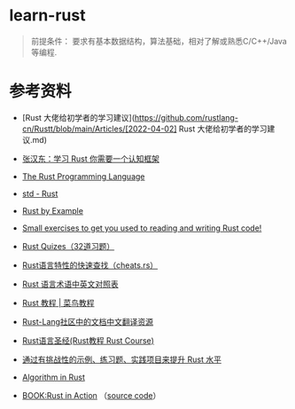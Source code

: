# learn-rust

> 前提条件： 要求有基本数据结构，算法基础，相对了解或熟悉C/C++/Java等编程.



# 参考资料

- [Rust 大佬给初学者的学习建议](https://github.com/rustlang-cn/Rustt/blob/main/Articles/[2022-04-02] Rust 大佬给初学者的学习建议.md)
- [张汉东：学习 Rust 你需要一个认知框架](https://zhuanlan.zhihu.com/p/494001676)

- [The Rust Programming Language](https://doc.rust-lang.org/book/title-page.html)
- [std - Rust](https://doc.rust-lang.org/std/)
- [Rust by Example](https://doc.rust-lang.org/rust-by-example/)
- [Small exercises to get you used to reading and writing Rust code!](https://github.com/rust-lang/rustlings)
- [Rust Quizes（32道习题）](https://dtolnay.github.io/rust-quiz/1)
- [Rust语言特性的快速查找（cheats.rs）](https://cheats.rs/)
- [Rust 语言术语中英文对照表](https://github.com/rust-lang-cn/english-chinese-glossary-of-rust/blob/master/rust-glossary.md)
- [Rust 教程 | 菜鸟教程](https://doc.rust-lang.org/rust-by-example/)
- [Rust-Lang社区中的文档中文翻译资源](https://github.com/rust-lang-cn)
- [Rust语言圣经(Rust教程 Rust Course)](https://course.rs/)
- [通过有挑战性的示例、练习题、实践项目来提升 Rust 水平](https://practice-zh.course.rs/why-exercise.html)
- [Algorithm in Rust](https://github.com/TianyiShi2001/Algorithms)
- [BOOK:Rust in Action](https://www.manning.com/books/rust-in-action) （[source code](https://github.com/rust-in-action/code)）